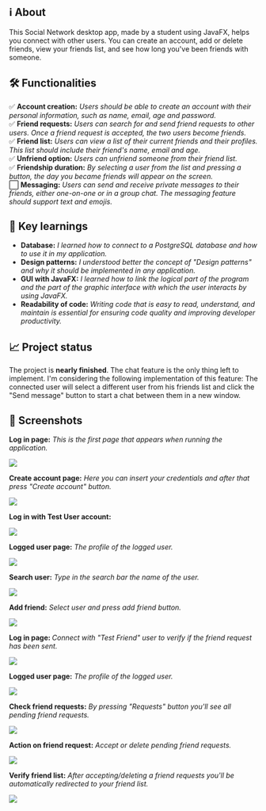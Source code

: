 <h2>ℹ️ About</h2>
This Social Network desktop app, made by a student using JavaFX, helps you connect with other users. You can create an account, add or delete friends, view your friends list, and see how long you've been friends with someone.


<h2>🛠️ Functionalities</h2>
✅ <strong>Account creation:</strong> <i>Users should be able to create an account with their personal information, such as name, email, age and password.</i>
<br>
✅ <strong>Friend requests:</strong> <i>Users can search for and send friend requests to other users. Once a friend request is accepted, the two users become friends.</i>
<br>
✅ <strong>Friend list:</strong> <i>Users can view a list of their current friends and their profiles. This list should include their friend's name, email and age.</i>
<br>
✅ <strong>Unfriend option:</strong> <i>Users can unfriend someone from their friend list.</i>
<br>
✅ <strong>Friendship duration:</strong> <i>By selecting a user from the list and pressing a button, the day you became friends will appear on the screen.</i>
<br>
⬜ <strong>Messaging:</strong> <i>Users can send and receive private messages to their friends, either one-on-one or in a group chat. The messaging feature should support text and emojis.</i>

<h2>🧠 Key learnings</h2>

- <strong>Database:</strong> <i>I learned how to connect to a PostgreSQL database and how to use it in my application.</i>
- <strong>Design patterns:</strong> <i>I understood better the concept of "Design patterns" and why it should be implemented in any application.</i>
- <strong>GUI with JavaFX:</strong> <i>I learned how to link the logical part of the program and the part of the graphic interface with which the user interacts by using JavaFX.</i>
- <strong>Readability of code:</strong> <i>Writing code that is easy to read, understand, and maintain is essential for ensuring code quality and improving developer productivity.</i>

<h2>📈 Project status</h2>
The project is <strong>nearly finished</strong>. The chat feature is the only thing left to implement. I'm considering the following implementation of this feature: The connected user will select a different user from his friends list and click the "Send message" button to start a chat between them in a new window.

<h2>📸 Screenshots</h2>
<p> <strong>Log in page:</strong> <i> This is the first page that appears when running the application. </i> </p>
<img src="https://user-images.githubusercontent.com/75640917/223334766-c386b7e4-40dc-4db9-a9ee-27163ef3c1ed.png">
<p> <strong>Create account page:</strong> <i> Here you can insert your credentials and after that press "Create account" button.</i> </p>
<img src="https://user-images.githubusercontent.com/75640917/223334799-917b3100-9a44-4b6f-b84a-c298fef84bb7.png">
<p> <strong>Log in with Test User account:</strong> <i></i> </p>
<img src="https://user-images.githubusercontent.com/75640917/223334802-3e36c061-373d-4eed-86ea-76ce7a22976a.png">
<p> <strong>Logged user page:</strong> <i> The profile of the logged user.</i> </p>
<img src="https://user-images.githubusercontent.com/75640917/223562371-c5ae9599-0ba7-4224-ad5f-3cd6ef226301.png">
<p> <strong>Search user:</strong> <i> Type in the search bar the name of the user. </i> </p>
<img src="https://user-images.githubusercontent.com/75640917/223562374-2b804f94-e636-446d-99e7-b6abc5636352.png">
<p> <strong>Add friend:</strong> <i> Select user and press add friend button.</i> </p>
<img src="https://user-images.githubusercontent.com/75640917/223562376-54dde16b-90e7-4f2a-ae69-2fbb4306fb98.png">
<p> <strong>Log in page: </strong> <i> Connect with "Test Friend" user to verify if the friend request has been sent.</i> </p>
<img src="https://user-images.githubusercontent.com/75640917/223562377-a72f4902-7377-4ba8-b758-7d1c402cdc60.png">
<p> <strong>Logged user page:</strong> <i> The profile of the logged user.</i> </p>
<img src="https://user-images.githubusercontent.com/75640917/223562382-05a5519e-1b6d-4c69-be7d-a2286514a74a.png">
<p> <strong>Check friend requests:</strong> <i> By pressing "Requests" button you'll see all pending friend requests. </i> </p>
<img src="https://user-images.githubusercontent.com/75640917/223562383-dce4e9a0-db08-4a6e-9950-355b363d60f5.png">
<p> <strong>Action on friend request:</strong> <i> Accept or delete pending friend requests. </i> </p>
<img src="https://user-images.githubusercontent.com/75640917/223562387-0a256697-7abb-461c-b8eb-9a6046e666d4.png">
<p> <strong>Verify friend list:</strong> <i> After accepting/deleting a friend requests you'll be automatically redirected to your friend list. </i> </p>
<img src="https://user-images.githubusercontent.com/75640917/223562389-4946d8c3-ebb1-4d0c-a513-27d1404f3c09.png">
